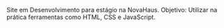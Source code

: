 Site em Desenvolvimento para estágio na NovaHaus.
Objetivo:
Utilizar na prática ferramentas como HTML, CSS e JavaScript.
